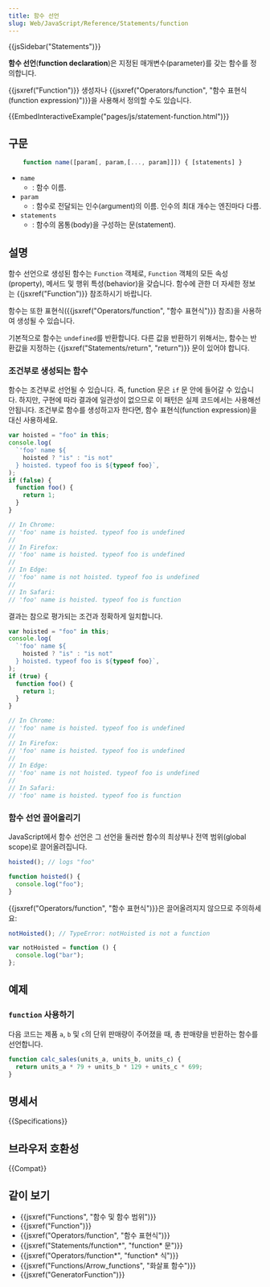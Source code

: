 ```yaml
---
title: 함수 선언
slug: Web/JavaScript/Reference/Statements/function
---
```


{{jsSidebar("Statements")}}

**함수 선언**(**function declaration**)은 지정된 매개변수(parameter)를 갖는 함수를 정의합니다.

{{jsxref("Function")}} 생성자나 {{jsxref("Operators/function", "함수 표현식(function expression)")}}을 사용해서 정의할 수도 있습니다.

{{EmbedInteractiveExample("pages/js/statement-function.html")}}

## 구문

```js
    function name([param[, param,[..., param]]]) { [statements] }
```

- `name`
  - : 함수 이름.
- `param`
  - : 함수로 전달되는 인수(argument)의 이름. 인수의 최대 개수는 엔진마다 다름.
- `statements`
  - : 함수의 몸통(body)을 구성하는 문(statement).

## 설명

함수 선언으로 생성된 함수는 `Function` 객체로, `Function` 객체의 모든 속성(property), 메서드 및 행위 특성(behavior)을 갖습니다. 함수에 관한 더 자세한 정보는 {{jsxref("Function")}} 참조하시기 바랍니다.

함수는 또한 표현식({{jsxref("Operators/function", "함수 표현식")}} 참조)을 사용하여 생성될 수 있습니다.

기본적으로 함수는 `undefined`를 반환합니다. 다른 값을 반환하기 위해서는, 함수는 반환값을 지정하는 {{jsxref("Statements/return", "return")}} 문이 있어야 합니다.

### 조건부로 생성되는 함수

함수는 조건부로 선언될 수 있습니다. 즉, function 문은 `if` 문 안에 들어갈 수 있습니다. 하지만, 구현에 따라 결과에 일관성이 없으므로 이 패턴은 실제 코드에서는 사용해선 안됩니다. 조건부로 함수를 생성하고자 한다면, 함수 표현식(function expression)을 대신 사용하세요.

```js
var hoisted = "foo" in this;
console.log(
  `'foo' name ${
    hoisted ? "is" : "is not"
  } hoisted. typeof foo is ${typeof foo}`,
);
if (false) {
  function foo() {
    return 1;
  }
}

// In Chrome:
// 'foo' name is hoisted. typeof foo is undefined
//
// In Firefox:
// 'foo' name is hoisted. typeof foo is undefined
//
// In Edge:
// 'foo' name is not hoisted. typeof foo is undefined
//
// In Safari:
// 'foo' name is hoisted. typeof foo is function
```

결과는 참으로 평가되는 조건과 정확하게 일치합니다.

```js
var hoisted = "foo" in this;
console.log(
  `'foo' name ${
    hoisted ? "is" : "is not"
  } hoisted. typeof foo is ${typeof foo}`,
);
if (true) {
  function foo() {
    return 1;
  }
}

// In Chrome:
// 'foo' name is hoisted. typeof foo is undefined
//
// In Firefox:
// 'foo' name is hoisted. typeof foo is undefined
//
// In Edge:
// 'foo' name is not hoisted. typeof foo is undefined
//
// In Safari:
// 'foo' name is hoisted. typeof foo is function
```

### 함수 선언 끌어올리기

JavaScript에서 함수 선언은 그 선언을 둘러싼 함수의 최상부나 전역 범위(global scope)로 끌어올려집니다.

```js
hoisted(); // logs "foo"

function hoisted() {
  console.log("foo");
}
```

{{jsxref("Operators/function", "함수 표현식")}}은 끌어올려지지 않으므로 주의하세요:

```js
notHoisted(); // TypeError: notHoisted is not a function

var notHoisted = function () {
  console.log("bar");
};
```

## 예제

### `function` 사용하기

다음 코드는 제품 `a`, `b` 및 `c`의 단위 판매량이 주어졌을 때, 총 판매량을 반환하는 함수를 선언합니다.

```js
function calc_sales(units_a, units_b, units_c) {
  return units_a * 79 + units_b * 129 + units_c * 699;
}
```

## 명세서

{{Specifications}}

## 브라우저 호환성

{{Compat}}

## 같이 보기

- {{jsxref("Functions", "함수 및 함수 범위")}}
- {{jsxref("Function")}}
- {{jsxref("Operators/function", "함수 표현식")}}
- {{jsxref("Statements/function*", "function* 문")}}
- {{jsxref("Operators/function*", "function* 식")}}
- {{jsxref("Functions/Arrow_functions", "화살표 함수")}}
- {{jsxref("GeneratorFunction")}}
